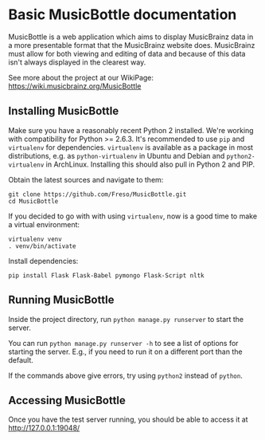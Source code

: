 Basic MusicBottle documentation
===============================

MusicBottle is a web application which aims to display MusicBrainz data in a
more presentable format that the MusicBrainz website does. MusicBrainz must
allow for both viewing and editing of data and because of this data isn't
always displayed in the clearest way.

See more about the project at our WikiPage:
https://wiki.musicbrainz.org/MusicBottle

Installing MusicBottle
----------------------

Make sure you have a reasonably recent Python 2 installed. We're working with
compatibility for Python >= 2.6.3. It's recommended to use `pip` and
`virtualenv` for dependencies. `virtualenv` is available as a package in most
distributions, e.g. as `python-virtualenv` in Ubuntu and Debian and
`python2-virtualenv` in ArchLinux. Installing this should also pull in Python 2
and PIP.

Obtain the latest sources and navigate to them:

    git clone https://github.com/Freso/MusicBottle.git
    cd MusicBottle

If you decided to go with with using `virtualenv`, now is a good time to make a
virtual environment:

    virtualenv venv
    . venv/bin/activate

Install dependencies:

    pip install Flask Flask-Babel pymongo Flask-Script nltk

Running MusicBottle
-------------------

Inside the project directory, run `python manage.py runserver` to start
the server.

You can run `python manage.py runserver -h` to see a list of options for
starting the server. E.g., if you need to run it on a different port than
the default.

If the commands above give errors, try using `python2` instead of `python`.

Accessing MusicBottle
---------------------

Once you have the test server running, you should be able to access it at
http://127.0.0.1:19048/
